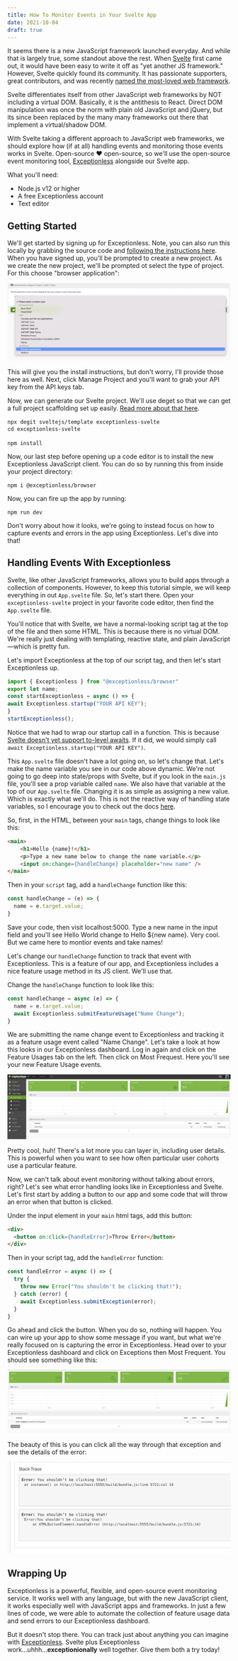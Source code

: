 ```yaml
---
title: How To Monitor Events in Your Svelte App
date: 2021-10-04
draft: true
---
```

    
It seems there is a new JavaScript framework launched everyday. And while that is largely true, some standout above the rest. When [Svelte](https://svelte.dev/) first came out, it would have been easy to write it off as "yet another JS framework." However, Svelte quickly found its community. It has passionate supporters, great contributors, and was recently [named the most-loved web framework](https://insights.stackoverflow.com/survey/2021#section-most-loved-dreaded-and-wanted-web-frameworks). 

Svelte differentiates itself from other JavaScript web frameworks by NOT including a virtual DOM. Basically, it is the antithesis to React. Direct DOM manipulation was once the norm with plain old JavaScript and jQuery, but its since been replaced by the many many frameworks out there that implement a virtual/shadow DOM. 

With Svelte taking a different approach to JavaScript web frameworks, we should explore how (if at all) handling events and monitoring those events works in Svelte. Open-source ❤️ open-source, so we'll use the open-source event monitoring tool, [Exceptionless](https://exceptionless.com) alongside our Svelte app. 

What you'll need: 

* Node.js v12 or higher 
* A free Exceptionless account 
* Text editor 

## Getting Started

We'll get started by signing up for Exceptionless. Note, you can also run this locally by grabbing the source code and [following the instructions here](https://github.com/exceptionless/Exceptionless). When you have signed up, you'll be prompted to create a new project. As we create the new project, we'll be prompted ot select the type of project. For this choose "browser application": 

![New project set up](./new_project.png)

This will give you the install instructions, but don't worry, I'll provide those here as well. Next, click Manage Project and you'll want to grab your API key from the API keys tab. 

Now, we can generate our Svelte project. We'll use deget so that we can get a full project scaffolding set up easily. [Read more about that here](https://svelte.dev/blog/the-easiest-way-to-get-started). 

```
npx degit sveltejs/template exceptionless-svelte
cd exceptionless-svelte

npm install
```

Now, our last step before opening up a code editor is to install the new Exceptionless JavaScript client. You can do so by running this from inside your project directory: 

```
npm i @exceptionless/browser
```

Now, you can fire up the app by running: 

```
npm run dev
```

Don't worry about how it looks, we're going to instead focus on how to capture events and errors in the app using Exceptionless. Let's dive into that!

## Handling Events With Exceptionless

Svelte, like other JavaScript frameworks, allows you to build apps through a collection of components. However, to keep this tutorial simple, we will keep everything in out `App.svelte` file. So, let's start there. Open your `exceptionless-svelte` project in your favorite code editor, then find the `App.svelte` file. 

You'll notice that with Svelte, we have a normal-looking script tag at the top of the file and then some HTML. This is because there is no virtual DOM. We're really just dealing with templating, reactive state, and plain JavaScript—which is pretty fun. 

Let's import Exceptionless at the top of our script tag, and then let's start Exceptionless up. 

```js
import { Exceptionless } from "@exceptionless/browser"
export let name;
const startExceptionless = async () => {
await Exceptionless.startup("YOUR API KEY");
}	
startExceptionless();
```

Notice that we had to wrap our startup call in a function. This is because [Svelte doesn't yet support to-level awaits](https://github.com/sveltejs/svelte/issues/5501). If it did, we would simply call `await Exceptionless.startup("YOUR API KEY")`. 

This `App.svelte` file doesn't have a lot going on, so let's change that. Let's make the name variable you see in our code above dynamic. We're not going to go deep into state/props with Svelte, but if you look in the `main.js` file, you'll see a prop variable called `name`. We also have that variable at the top of our `App.svelte` file. Changing it is as simple as assigning a new value. Which is exactly what we'll do. This is not the reactive way of handling state variables, so I encourage you to check out the docs [here](https://svelte.dev/tutorial/reactive-declarations). 

So, first, in the HTML, between your `main` tags, change things to look like this: 

```html
<main>
	<h1>Hello {name}!</h1>
	<p>Type a new name below to change the name variable.</p>
	<input on:change={handleChange} placeholder="new name" />
</main>
```

Then in your `script` tag, add a `handleChange` function like this: 

```js
const handleChange = (e) => {
  name = e.target.value;
}
```

Save your code, then visit localhost:5000. Type a new name in the input field and you'll see Hello World change to Hello ${new name}. Very cool. But we came here to montior events and take names!

Let's change our `handleChange` function to track that event with Exceptionless. This is a feature of our app, and Exceptionless includes a nice feature usage method in its JS client. We'll use that. 

Change the `handleChange` function to look like this: 

```js
const handleChange = async (e) => {
  name = e.target.value;
  await Exceptionless.submitFeatureUsage("Name Change");
}
```

We are submitting the name change event to Exceptionless and tracking it as a feature usage event called "Name Change". Let's take a look at how this looks in our Exceptionless dashboard. Log in again and click on the Feature Usages tab on the left. Then click on Most Frequest. Here you'll see your new Feature Usage events. 

![Feature Usage](./feature_usage_dashboard.png)

Pretty cool, huh! There's a lot more you can layer in, including user details. This is powerful when you want to see how often particular user cohorts use a particular feature. 

Now, we can't talk about event monitoring without talking about errors, right? Let's see what error handling looks like in Exceptionless and Svelte. Let's first start by adding a button to our app and some code that will throw an error when that button is clicked. 

Under the input element in your `main` html tags, add this button: 

```html
<div>
  <button on:click={handleError}>Throw Error</button>
</div>
```

Then in your script tag, add the `handleError` function: 

```js
const handleError = async () => {
  try {
  	throw new Error("You shouldn't be clicking that!");
  } catch (error) {
  	await Exceptionless.submitException(error);
  }
}
```

Go ahead and click the button. When you do so, nothing will happen. You can wire up your app to show some message if you want, but what we're really focused on is capturing the error in Exceptionless. Head over to your Exceptionless dashboard and click on Exceptions then Most Frequent. You should see something like this: 

![Exception](./svelte_error.png)

The beauty of this is you can click all the way through that exception and see the details of the error: 

![error details](./stack%20trace.png)

## Wrapping Up

Exceptionless is a powerful, flexible, and open-source event monitoring service. It works well with any language, but with the new JavaScript client, it works especially well with JavaScript apps and frameworks. In just a few lines of code, we were able to automate the collection of feature usage data and send errors to our Exceptionless dashboard. 

But it doesn't stop there. You can track just about anything you can imagine with [Exceptionless](https://exceptionless.com). Svelte plus Exceptionless work...uhhh...**exceptionionally** well together. Give them both a try today!

